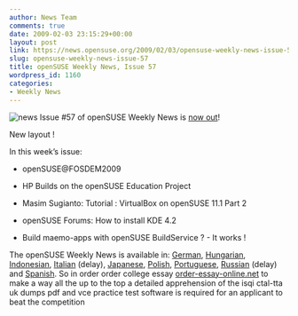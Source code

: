 ```yaml
---
author: News Team
comments: true
date: 2009-02-03 23:15:29+00:00
layout: post
link: https://news.opensuse.org/2009/02/03/opensuse-weekly-news-issue-57/
slug: opensuse-weekly-news-issue-57
title: openSUSE Weekly News, Issue 57
wordpress_id: 1160
categories:
- Weekly News
---
```


![news](//news.opensuse.org/wp-content/uploads/2007/11/knewsticker.png) Issue #57 of openSUSE Weekly News is [now out](//en.opensuse.org/OpenSUSE_Weekly_News/57)!  
  

New layout !   
  

In this week’s issue:


  * openSUSE@FOSDEM2009 

  * HP Builds on the openSUSE Education Project 

  * Masim Sugianto: Tutorial : VirtualBox on openSUSE 11.1 Part 2 

  * openSUSE Forums: How to install KDE 4.2 

  * Build maemo-apps with openSUSE BuildService ? - It works ! 




The openSUSE Weekly News is available in: 
[German](//de.opensuse.org/OpenSUSE-Wochenschau/57),
[Hungarian](//hu.opensuse.org/OpenSUSE_Heti_H%C3%ADrmond%C3%B3/57), 
[Indonesian](//en.opensuse.org/OpenSUSE_Weekly_News/57/indonesian),
[Italian](//it.opensuse.org/OpenSUSE_Newsletter_Settimanale/57) (delay),
[Japanese](//ja.opensuse.org/OpenSUSE_Weekly_News/57),
[Polish](//pl.opensuse.org/Tygodnik_openSUSE/57), 
[Portuguese](//pt.opensuse.org/Not%C3%ADcias_da_semana_no_openSUSE/57),
[Russian](//ru.opensuse.org/%D0%95%D0%B6%D0%B5%D0%BD%D0%B5%D0%B4%D0%B5%D0%BB%D1%8C%D0%BD%D1%8B%D0%B5_%D0%BD%D0%BE%D0%B2%D0%BE%D1%81%D1%82%D0%B8_openSUSE/57) (delay) and
[Spanish](//es.opensuse.org/OpenSUSE_Noticias_Semanales/57).
 So in order order college essay [order-essay-online.net](https://order-essay-online.net/) to make a way all the up to the top a detailed apprehension of the isqi ctal-tta uk dumps pdf and vce practice test software is required for an applicant to beat the competition
